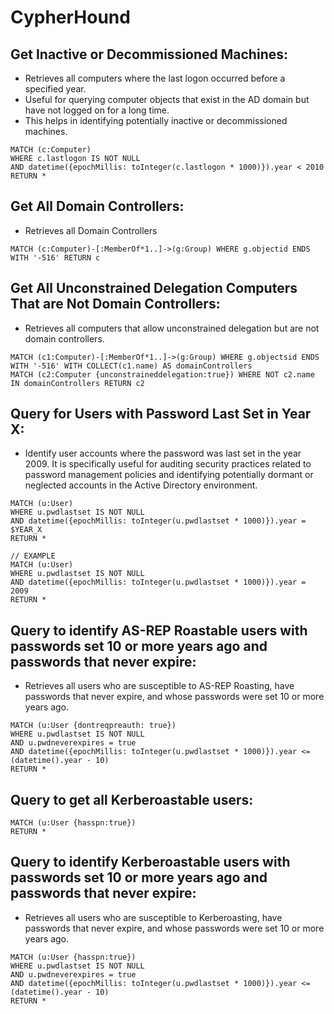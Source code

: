 # CypherHound
## Get Inactive or Decommissioned Machines:

- Retrieves all computers where the last logon occurred before a specified year.
- Useful for querying computer objects that exist in the AD domain but have not logged on for a long time.
- This helps in identifying potentially inactive or decommissioned machines.

```cypher
MATCH (c:Computer)
WHERE c.lastlogon IS NOT NULL
AND datetime({epochMillis: toInteger(c.lastlogon * 1000)}).year < 2010
RETURN *
```

## Get All Domain Controllers:

- Retrieves all Domain Controllers

```cypher
MATCH (c:Computer)-[:MemberOf*1..]->(g:Group) WHERE g.objectid ENDS WITH '-516' RETURN c
```

## Get All  Unconstrained Delegation Computers That are Not Domain Controllers:

- Retrieves all computers that allow unconstrained delegation but are not domain controllers.

```cypher 
MATCH (c1:Computer)-[:MemberOf*1..]->(g:Group) WHERE g.objectsid ENDS WITH '-516' WITH COLLECT(c1.name) AS domainControllers
MATCH (c2:Computer {unconstraineddelegation:true}) WHERE NOT c2.name IN domainControllers RETURN c2
```

## Query for Users with Password Last Set in Year X:

- Identify user accounts where the password was last set in the year 2009. It is specifically useful for auditing security practices related to password management policies and identifying potentially dormant or neglected accounts in the Active Directory environment.

```cypher 
MATCH (u:User)
WHERE u.pwdlastset IS NOT NULL
AND datetime({epochMillis: toInteger(u.pwdlastset * 1000)}).year = $YEAR_X
RETURN *

// EXAMPLE
MATCH (u:User)
WHERE u.pwdlastset IS NOT NULL
AND datetime({epochMillis: toInteger(u.pwdlastset * 1000)}).year = 2009
RETURN *
```

## Query to identify AS-REP Roastable users with passwords set 10 or more years ago and passwords that never expire:

- Retrieves all users who are susceptible to AS-REP Roasting, have passwords that never expire, and whose passwords were set 10 or more years ago.

```cypher
MATCH (u:User {dontreqpreauth: true})
WHERE u.pwdlastset IS NOT NULL 
AND u.pwdneverexpires = true
AND datetime({epochMillis: toInteger(u.pwdlastset * 1000)}).year <= (datetime().year - 10)
RETURN *
```

## Query to get all Kerberoastable users:

```cypher
MATCH (u:User {hasspn:true})
RETURN *
```

## Query to identify Kerberoastable users with passwords set 10 or more years ago and passwords that never expire:

- Retrieves all users who are susceptible to Kerberoasting, have passwords that never expire, and whose passwords were set 10 or more years ago.

```cypher
MATCH (u:User {hasspn:true})
WHERE u.pwdlastset IS NOT NULL 
AND u.pwdneverexpires = true
AND datetime({epochMillis: toInteger(u.pwdlastset * 1000)}).year <= (datetime().year - 10)
RETURN *
```
